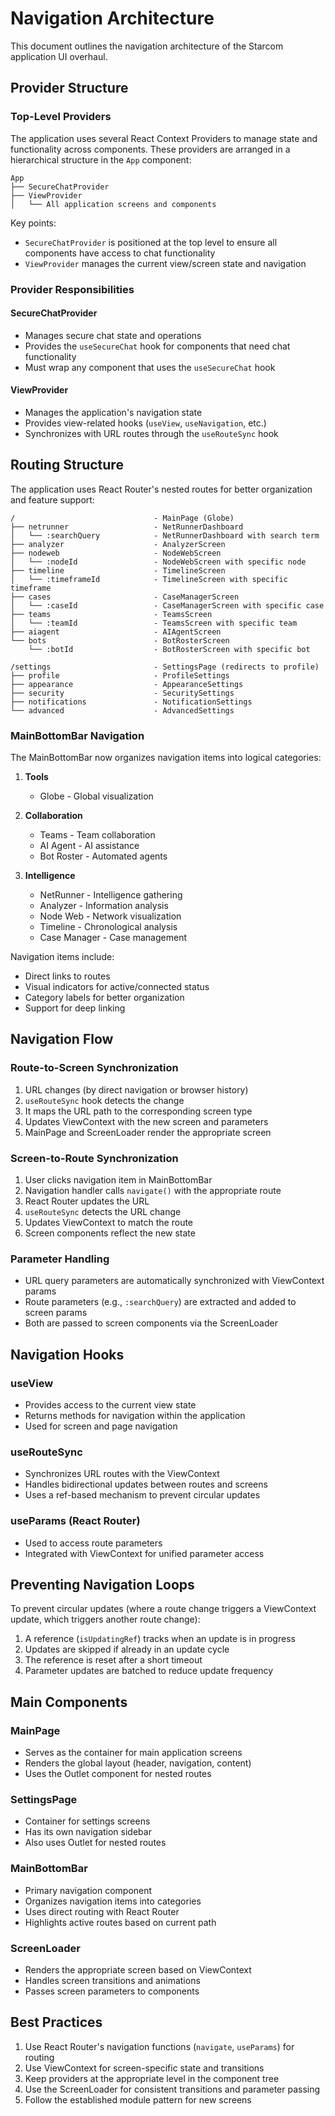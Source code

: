 # Navigation Architecture

This document outlines the navigation architecture of the Starcom application UI overhaul.

## Provider Structure

### Top-Level Providers

The application uses several React Context Providers to manage state and functionality across components. These providers are arranged in a hierarchical structure in the `App` component:

```
App
├── SecureChatProvider
├── ViewProvider 
│   └── All application screens and components
```

Key points:
- `SecureChatProvider` is positioned at the top level to ensure all components have access to chat functionality
- `ViewProvider` manages the current view/screen state and navigation

### Provider Responsibilities

#### SecureChatProvider
- Manages secure chat state and operations
- Provides the `useSecureChat` hook for components that need chat functionality
- Must wrap any component that uses the `useSecureChat` hook

#### ViewProvider
- Manages the application's navigation state
- Provides view-related hooks (`useView`, `useNavigation`, etc.)
- Synchronizes with URL routes through the `useRouteSync` hook

## Routing Structure

The application uses React Router's nested routes for better organization and feature support:

```
/                               - MainPage (Globe)
├── netrunner                   - NetRunnerDashboard
│   └── :searchQuery            - NetRunnerDashboard with search term
├── analyzer                    - AnalyzerScreen
├── nodeweb                     - NodeWebScreen
│   └── :nodeId                 - NodeWebScreen with specific node
├── timeline                    - TimelineScreen
│   └── :timeframeId            - TimelineScreen with specific timeframe
├── cases                       - CaseManagerScreen
│   └── :caseId                 - CaseManagerScreen with specific case
├── teams                       - TeamsScreen
│   └── :teamId                 - TeamsScreen with specific team
├── aiagent                     - AIAgentScreen
└── bots                        - BotRosterScreen
    └── :botId                  - BotRosterScreen with specific bot

/settings                       - SettingsPage (redirects to profile)
├── profile                     - ProfileSettings
├── appearance                  - AppearanceSettings
├── security                    - SecuritySettings
├── notifications               - NotificationSettings
└── advanced                    - AdvancedSettings
```

### MainBottomBar Navigation

The MainBottomBar now organizes navigation items into logical categories:

1. **Tools**
   - Globe - Global visualization

2. **Collaboration**
   - Teams - Team collaboration
   - AI Agent - AI assistance
   - Bot Roster - Automated agents

3. **Intelligence**
   - NetRunner - Intelligence gathering
   - Analyzer - Information analysis
   - Node Web - Network visualization
   - Timeline - Chronological analysis
   - Case Manager - Case management

Navigation items include:
- Direct links to routes
- Visual indicators for active/connected status
- Category labels for better organization
- Support for deep linking

## Navigation Flow

### Route-to-Screen Synchronization

1. URL changes (by direct navigation or browser history)
2. `useRouteSync` hook detects the change
3. It maps the URL path to the corresponding screen type
4. Updates ViewContext with the new screen and parameters
5. MainPage and ScreenLoader render the appropriate screen

### Screen-to-Route Synchronization

1. User clicks navigation item in MainBottomBar
2. Navigation handler calls `navigate()` with the appropriate route
3. React Router updates the URL
4. `useRouteSync` detects the URL change
5. Updates ViewContext to match the route
6. Screen components reflect the new state

### Parameter Handling

- URL query parameters are automatically synchronized with ViewContext params
- Route parameters (e.g., `:searchQuery`) are extracted and added to screen params
- Both are passed to screen components via the ScreenLoader

## Navigation Hooks

### useView
- Provides access to the current view state
- Returns methods for navigation within the application
- Used for screen and page navigation

### useRouteSync
- Synchronizes URL routes with the ViewContext
- Handles bidirectional updates between routes and screens
- Uses a ref-based mechanism to prevent circular updates

### useParams (React Router)
- Used to access route parameters
- Integrated with ViewContext for unified parameter access

## Preventing Navigation Loops

To prevent circular updates (where a route change triggers a ViewContext update, which triggers another route change):

1. A reference (`isUpdatingRef`) tracks when an update is in progress
2. Updates are skipped if already in an update cycle
3. The reference is reset after a short timeout
4. Parameter updates are batched to reduce update frequency

## Main Components

### MainPage
- Serves as the container for main application screens
- Renders the global layout (header, navigation, content)
- Uses the Outlet component for nested routes

### SettingsPage
- Container for settings screens
- Has its own navigation sidebar
- Also uses Outlet for nested routes

### MainBottomBar
- Primary navigation component
- Organizes navigation items into categories
- Uses direct routing with React Router
- Highlights active routes based on current path

### ScreenLoader
- Renders the appropriate screen based on ViewContext
- Handles screen transitions and animations
- Passes screen parameters to components

## Best Practices

1. Use React Router's navigation functions (`navigate`, `useParams`) for routing
2. Use ViewContext for screen-specific state and transitions
3. Keep providers at the appropriate level in the component tree
4. Use the ScreenLoader for consistent transitions and parameter passing
5. Follow the established module pattern for new screens
